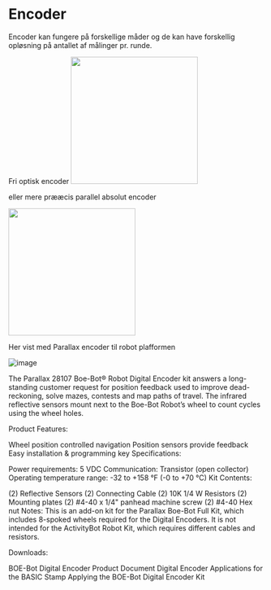 # Encoder

Encoder kan fungere på forskellige måder og de kan have forskellig opløsning på antallet af målinger pr. runde.

Fri optisk encoder
<img style="width: 250px;" src="https://user-images.githubusercontent.com/44589560/161252494-f8611837-0480-4906-8a8c-3f2d5b43bb43.png" />

eller mere prææcis parallel absolut encoder

<img style="width: 250px;" src="https://user-images.githubusercontent.com/44589560/161252808-0d996de6-07bf-46d1-86bc-2bcead52e47e.png" />



Her vist med Parallax encoder til robot plafformen

![image](https://user-images.githubusercontent.com/44589560/161252040-c705701a-28c4-4fa3-bf30-c40a27994c70.png)


The Parallax 28107 Boe-Bot® Robot Digital Encoder kit answers a long-standing customer request for position feedback used to improve dead-reckoning, solve mazes, contests and map paths of travel.
The infrared reflective sensors mount next to the Boe-Bot Robot’s wheel to count cycles using the wheel holes.

Product Features:

Wheel position controlled navigation
Position sensors provide feedback
Easy installation & programming key
Specifications:

Power requirements: 5 VDC
Communication: Transistor (open collector)
Operating temperature range: -32 to +158 °F (-0 to +70 °C)
Kit Contents:

(2) Reflective Sensors
(2) Connecting Cable
(2) 10K 1/4 W Resistors
(2) Mounting plates
(2) #4-40 x 1/4" panhead machine screw
(2) #4-40 Hex nut
Notes: This is an add-on kit for the Parallax Boe-Bot Full Kit, which includes 8-spoked wheels required for the Digital Encoders. It is not intended for the ActivityBot Robot Kit, which requires different cables and resistors.

Downloads:

BOE-Bot Digital Encoder Product Document
Digital Encoder Applications for the BASIC Stamp
Applying the BOE-Bot Digital Encoder Kit
